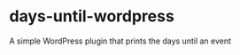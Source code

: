 days-until-wordpress
====================

A simple WordPress plugin that prints the days until an event
